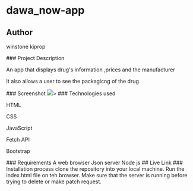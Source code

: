 # dawa_now-app
## Author
<p> winstone kiprop</p>
### Project Description
<p>An app that displays drug's information ,prices and the manufacturer </p>
<p>It also allows a user to see the packagicng of the drug </p>
<p>
### Screenshot
<img src ="/assets/Screenshot from 2022-06-24 09-53-00.png">>
### Technologies used
<p>HTML</p>
<p>CSS</p>
<p>JavaScript</p>
<p>Fetch API</p>
<p>Bootstrap</p>
### Requirements
A web browser
Json server
Node js
## Live Link
### Installation process
clone the repository into your local machine.
Run the index.html file on teh browser.
Make sure that the server is running before trying to delete or make patch request.
